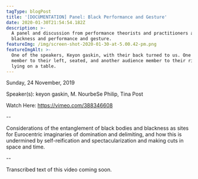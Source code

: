 ```yaml
---
tagType: blogPost
title: '[DOCUMENTATION] Panel: Black Performance and Gesture'
date: 2020-01-30T21:54:54.182Z
description: >-
  A panel and discussion from performance theorists and practitioners about
  blackness and performance and gesture.
featureImg: /img/screen-shot-2020-01-30-at-5.00.42-pm.png
featureImgAlt: >-
  One of the speakers, Keyon gaskin, with their back turned to us. One audience
  member to their left, seated, and another audience member to their right,
  lying on a table.
---
```

Sunday, 24 November, 2019

Speaker(s): keyon gaskin, M. NourbeSe Philip, Tina Post

Watch Here: https://vimeo.com/388346608

\--

Considerations of the entanglement of black bodies and blackness as sites for Eurocentric imaginaries of domination and delimiting, and how this is undermined by self-reification and spectacularization and making cuts in space and time.

\--

Transcribed text of this video coming soon.
